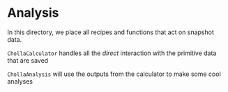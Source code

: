 # Analysis

In this directory, we place all recipes and functions that act on snapshot data.

`ChollaCalculator` handles all the _direct_ interaction with the primitive data that are saved

`ChollaAnalysis` will use the outputs from the calculator to make some cool analyses

